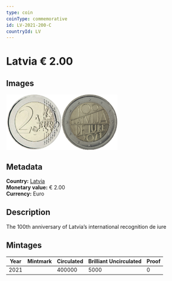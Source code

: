 ```yaml
---
type: coin
coinType: commemorative
id: LV-2021-200-C
countryId: LV
---
```


# Latvia € 2.00

## Images

<img src="../../Images/common-2007-200.webp" height="150" alt="Front image"><img src="Images/LV-2021-200.webp" height="150" alt="Back image">

## Metadata

**Country:** [Latvia](../../Countries/Latvia/index.md)\
**Monetary value:** € 2.00\
**Currency:** Euro

## Description
The 100th anniversary of Latvia’s international recognition de iure

## Mintages

| Year | Mintmark | Circulated | Brilliant Uncirculated | Proof |
| ---- | -------- | ---------- | ---------------------- | ----- |
| 2021 |          | 400000     | 5000                   | 0     |
